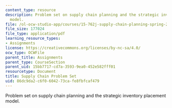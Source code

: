 ```yaml
---
content_type: resource
description: Problem set on supply chain planning and the strategic inventory placement
  model.
file: /ol-ocw-studio-app/courses/15-762j-supply-chain-planning-spring-2011/86dc9da2c6f0604273cafe8fbfcaf479_MIT15_762JS11_assn03.pdf
file_size: 177024
file_type: application/pdf
learning_resource_types:
- Assignments
license: https://creativecommons.org/licenses/by-nc-sa/4.0/
ocw_type: OCWFile
parent_title: Assignments
parent_type: CourseSection
parent_uid: 15bb7717-cd7a-3593-9ea0-452e582fff01
resourcetype: Document
title: Supply Chain Problem Set
uid: 86dc9da2-c6f0-6042-73ca-fe8fbfcaf479
---
```

Problem set on supply chain planning and the strategic inventory placement model.